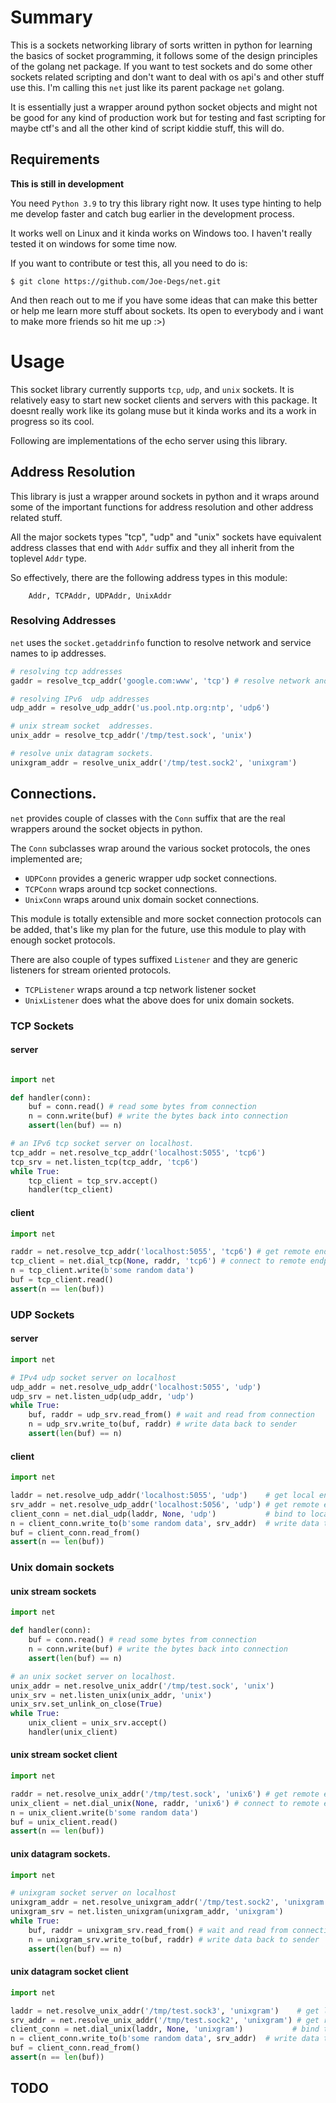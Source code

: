 # Summary
This is a sockets networking library of sorts written in python for learning
the basics of socket programming, it follows some of the design principles
of the golang net package. If you want to test sockets and do some other
sockets related scripting and don't want to deal with os api's and other stuff
use this. I'm calling this `net` just like its parent package `net` golang.

It is essentially just a wrapper around python socket objects and might not be
good for any kind of production work but for testing and fast scripting for
maybe ctf's and all the other kind of script kiddie stuff, this will do.

Requirements
------------
__This is still in development__

You need ``Python 3.9`` to try this library right now. It uses type hinting to help
me develop faster and catch bug earlier in the development process.

It works well on Linux and it kinda works on Windows too. I haven't really
tested it on windows for some time now.

If you want to contribute or test this, all you need to do is:
    
    $ git clone https://github.com/Joe-Degs/net.git

And then reach out to me if you have some ideas that can make this better
or help me learn more stuff about sockets. Its open to everybody and i want
to make more friends so hit me up :>)

# Usage
This socket library currently supports `tcp`, `udp`, and `unix` sockets. It is relatively
easy to start new socket clients and servers with this package. It doesnt really
work like its golang muse but it kinda works and its a work in progress so its cool.

Following are implementations of the echo server using this library.


## Address Resolution
This library is just a wrapper around sockets in python and it wraps around
some of the important functions for address resolution and other address related
stuff.

All the major sockets types "tcp", "udp" and "unix" sockets have equivalent address
classes that end with `Addr` suffix and they all inherit from the toplevel `Addr` type.


So effectively, there are the following address types in this module:
    
        Addr, TCPAddr, UDPAddr, UnixAddr

### Resolving Addresses
`net` uses the `socket.getaddrinfo` function to resolve network and service names to
ip addresses.

```python
# resolving tcp addresses
gaddr = resolve_tcp_addr('google.com:www', 'tcp') # resolve network and service name to ip, port

# resolving IPv6  udp addresses
udp_addr = resolve_udp_addr('us.pool.ntp.org:ntp', 'udp6')

# unix stream socket  addresses.
unix_addr = resolve_tcp_addr('/tmp/test.sock', 'unix')

# resolve unix datagram sockets.
unixgram_addr = resolve_unix_addr('/tmp/test.sock2', 'unixgram')

```

## Connections.
`net` provides couple of classes with the `Conn` suffix that are the real wrappers around
the socket objects in python.

The `Conn` subclasses wrap around the various socket protocols, the ones implemented are;
- `UDPConn` provides a generic wrapper udp socket connections.
- `TCPConn` wraps around tcp socket connections.
- `UnixConn` wraps around unix domain socket connections.

This module is totally extensible and more socket connection protocols can be added, that's
 like my plan for the future, use this module to play with enough socket protocols.

There are also couple of types suffixed `Listener` and they are generic listeners for
stream oriented protocols.
- `TCPListener` wraps around a tcp network listener socket
- `UnixListener` does what the above does for unix domain sockets.

### TCP Sockets

#### server
```python

import net

def handler(conn):
    buf = conn.read() # read some bytes from connection
    n = conn.write(buf) # write the bytes back into connection
    assert(len(buf) == n)

# an IPv6 tcp socket server on localhost.
tcp_addr = net.resolve_tcp_addr('localhost:5055', 'tcp6')
tcp_srv = net.listen_tcp(tcp_addr, 'tcp6')
while True:
    tcp_client = tcp_srv.accept()
    handler(tcp_client)      
```

#### client
```python
import net

raddr = net.resolve_tcp_addr('localhost:5055', 'tcp6') # get remote endpoint address
tcp_client = net.dial_tcp(None, raddr, 'tcp6') # connect to remote endpoint
n = tcp_client.write(b'some random data')
buf = tcp_client.read()
assert(n == len(buf))
```

### UDP Sockets

#### server
```python
import net

# IPv4 udp socket server on localhost
udp_addr = net.resolve_udp_addr('localhost:5055', 'udp')
udp_srv = net.listen_udp(udp_addr, 'udp')
while True:
    buf, raddr = udp_srv.read_from() # wait and read from connection
    n = udp_srv.write_to(buf, raddr) # write data back to sender
    assert(len(buf) == n)
```

#### client
```python
import net

laddr = net.resolve_udp_addr('localhost:5055', 'udp')    # get local endpoint address
srv_addr = net.resolve_udp_addr('localhost:5056', 'udp') # get remote endpoint address
client_conn = net.dial_udp(laddr, None, 'udp')           # bind to local address
n = client_conn.write_to(b'some random data', srv_addr)  # write data to remote endpoint
buf = client_conn.read_from()
assert(n == len(buf))
```

### Unix domain sockets

#### unix stream sockets
```python
import net

def handler(conn):
    buf = conn.read() # read some bytes from connection
    n = conn.write(buf) # write the bytes back into connection
    assert(len(buf) == n)

# an unix socket server on localhost.
unix_addr = net.resolve_unix_addr('/tmp/test.sock', 'unix')
unix_srv = net.listen_unix(unix_addr, 'unix')
unix_srv.set_unlink_on_close(True)
while True:
    unix_client = unix_srv.accept()
    handler(unix_client)      
```

#### unix stream socket client
```python
import net

raddr = net.resolve_unix_addr('/tmp/test.sock', 'unix6') # get remote endpoint address
unix_client = net.dial_unix(None, raddr, 'unix6') # connect to remote endpoint
n = unix_client.write(b'some random data')
buf = unix_client.read()
assert(n == len(buf))
```


#### unix datagram sockets.
```python
import net

# unixgram socket server on localhost
unixgram_addr = net.resolve_unixgram_addr('/tmp/test.sock2', 'unixgram')
unixgram_srv = net.listen_unixgram(unixgram_addr, 'unixgram')
while True:
    buf, raddr = unixgram_srv.read_from() # wait and read from connection
    n = unixgram_srv.write_to(buf, raddr) # write data back to sender
    assert(len(buf) == n)
```

#### unix datagram socket client
```python
import net

laddr = net.resolve_unix_addr('/tmp/test.sock3', 'unixgram')    # get local endpoint address
srv_addr = net.resolve_unix_addr('/tmp/test.sock2', 'unixgram') # get remote endpoint address
client_conn = net.dial_unix(laddr, None, 'unixgram')           # bind to local address
n = client_conn.write_to(b'some random data', srv_addr)  # write data to remote endpoint
buf = client_conn.read_from()
assert(n == len(buf))
```
## TODO
